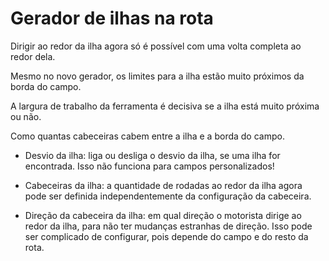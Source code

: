 # Gerador de ilhas na rota

  
  
Dirigir ao redor da ilha agora só é possível com uma volta completa ao redor dela.  
  
Mesmo no novo gerador, os limites para a ilha estão muito próximos da borda do campo.  
  
A largura de trabalho da ferramenta é decisiva se a ilha está muito próxima ou não.  
  
Como quantas cabeceiras cabem entre a ilha e a borda do campo.  
  


  
  
    
- Desvio da ilha: liga ou desliga o desvio da ilha, se uma ilha for encontrada. Isso não funciona para campos personalizados!  
  
    
- Cabeceiras da ilha: a quantidade de rodadas ao redor da ilha agora pode ser definida independentemente da configuração da cabeceira.  
  
    
- Direção da cabeceira da ilha: em qual direção o motorista dirige ao redor da ilha, para não ter mudanças estranhas de direção. Isso pode ser complicado de configurar, pois depende do campo e do resto da rota.  
  


